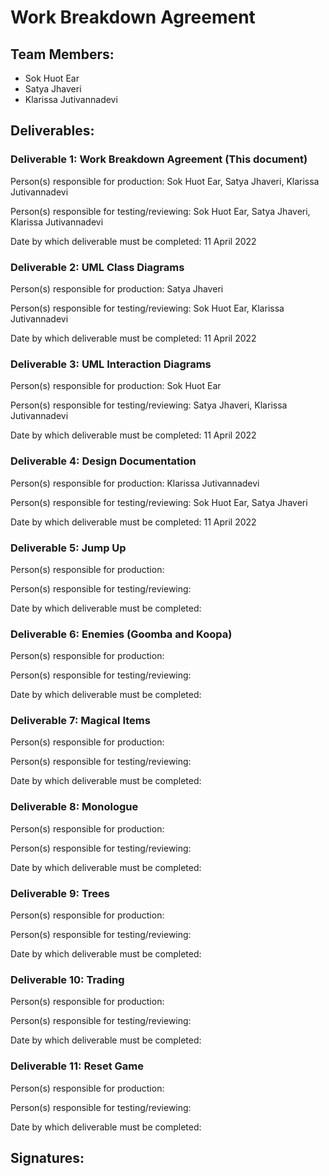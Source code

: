 # Work Breakdown Agreement

## Team Members:

- Sok Huot Ear
- Satya Jhaveri
- Klarissa Jutivannadevi

## Deliverables:

### Deliverable 1: Work Breakdown Agreement (This document)

Person(s) responsible for production: Sok Huot Ear, Satya Jhaveri, Klarissa Jutivannadevi

Person(s) responsible for testing/reviewing: Sok Huot Ear, Satya Jhaveri, Klarissa Jutivannadevi

Date by which deliverable must be completed: 11 April 2022

### Deliverable 2: UML Class Diagrams

Person(s) responsible for production: Satya Jhaveri 

Person(s) responsible for testing/reviewing: Sok Huot Ear, Klarissa Jutivannadevi

Date by which deliverable must be completed: 11 April 2022

### Deliverable 3: UML Interaction Diagrams

Person(s) responsible for production: Sok Huot Ear

Person(s) responsible for testing/reviewing: Satya Jhaveri, Klarissa Jutivannadevi

Date by which deliverable must be completed: 11 April 2022

### Deliverable 4: Design Documentation

Person(s) responsible for production: Klarissa Jutivannadevi

Person(s) responsible for testing/reviewing: Sok Huot Ear, Satya Jhaveri

Date by which deliverable must be completed: 11 April 2022

### Deliverable 5: Jump Up

Person(s) responsible for production:

Person(s) responsible for testing/reviewing:

Date by which deliverable must be completed:

### Deliverable 6: Enemies (Goomba and Koopa)

Person(s) responsible for production:

Person(s) responsible for testing/reviewing:

Date by which deliverable must be completed:

### Deliverable 7: Magical Items

Person(s) responsible for production:

Person(s) responsible for testing/reviewing:

Date by which deliverable must be completed:

### Deliverable 8: Monologue

Person(s) responsible for production:

Person(s) responsible for testing/reviewing:

Date by which deliverable must be completed:

### Deliverable 9: Trees

Person(s) responsible for production:

Person(s) responsible for testing/reviewing:

Date by which deliverable must be completed:

### Deliverable 10: Trading

Person(s) responsible for production:

Person(s) responsible for testing/reviewing:

Date by which deliverable must be completed:

### Deliverable 11: Reset Game

Person(s) responsible for production:

Person(s) responsible for testing/reviewing:

Date by which deliverable must be completed:

## Signatures: